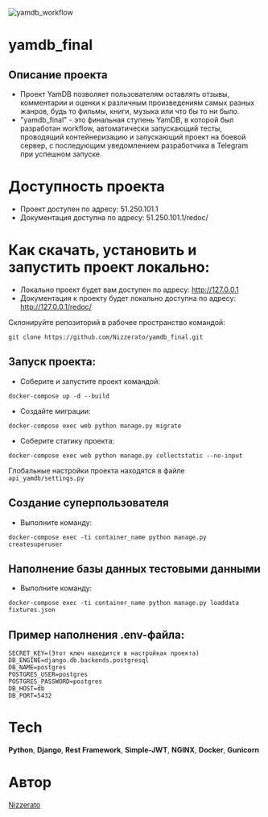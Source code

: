 ![yamdb_workflow](https://github.com/Nizzerato/yamdb_final/actions/workflows/yamdb_workflow.yml/badge.svg)

# yamdb_final

## Описание проекта

- Проект YamDB позволяет пользователям оставлять отзывы, комментарии и оценки к различным произведениям самых разных жанров, будь то фильмы, книги, музыка или что бы то ни было. 
- "yamdb_final" - это финальная ступень YamDB, в которой был разработан workflow, автоматически запускающий тесты, проводящий контейнеризацию и запускающий проект на боевой сервер, с последующим уведомлением разработчика в Telegram при успешном запуске.

# Доступность проекта

- Проект доступен по адресу: 51.250.101.1
- Документация доступна по адресу: 51.250.101.1/redoc/

# Как скачать, установить и запустить проект локально:

- Локально проект будет вам доступен по адресу: http://127.0.0.1
- Документация к проекту будет локально доступна по адресу: http://127.0.0.1/redoc/

Склонируйте репозиторий в рабочее пространство командой:

```
git clone https://github.com/Nizzerato/yamdb_final.git
```

## Запуск проекта:

- Соберите и запустите проект командой:

```
docker-compose up -d --build
```

- Создайте миграции:

```
docker-compose exec web python manage.py migrate
```

- Соберите статику проекта:

```
docker-compose exec web python manage.py collectstatic --no-input
```

Глобальные настройки проекта находятся в файле `api_yamdb/settings.py`

## Создание суперпользователя

- Выполните команду:

```
docker-compose exec -ti container_name python manage.py createsuperuser
```

## Наполнение базы данных тестовыми данными

- Выполните команду:

```
docker-compose exec -ti container_name python manage.py loaddata fixtures.json
```

## Пример наполнения .env-файла:

```
SECRET_KEY=(Этот ключ находится в настройках проекта)
DB_ENGINE=django.db.backends.postgresql
DB_NAME=postgres
POSTGRES_USER=postgres
POSTGRES_PASSWORD=postgres
DB_HOST=db
DB_PORT=5432
```

# Tech
**Python**, **Django**, **Rest Framework**, **Simple-JWT**, **NGINX**, **Docker**, **Gunicorn**

# Автор
[Nizzerato](https://github.com/Nizzerato)
